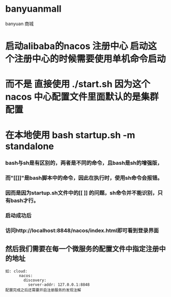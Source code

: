 # banyuanmall
banyuan 商城


# 启动alibaba的nacos 注册中心  启动这个注册中心的时候需要使用单机命令启动 
# 而不是  直接使用 ./start.sh  因为这个nacos 中心配置文件里面默认的是集群配置  
# 在本地使用   bash startup.sh -m standalone
### bash与sh是有区别的，两者是不同的命令，且bash是sh的增强版，
### 而"[[]]"是bash脚本中的命令，因此在执行时，使用sh命令会报错。
### 因而是因为startup.sh文件中的[[ ]] 的问题，sh命令并不能识别，只有bash才行。

### 启动成功后
### 访问http://localhost:8848/nacos/index.html即可看到登录界面

## 然后我们需要在每一个微服务的配置文件中指定注册中的地址
```
如: cloud:
      nacos:
        discovery:
          server-addr: 127.0.0.1:8848
配置完成之后还需要开启注册服务的发现注解


```